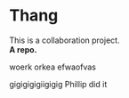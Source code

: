 # Thang

This is a collaboration project.  
__A repo.__

woerk orkea efwaofvas

gigigigigiigigig Phillip did it
